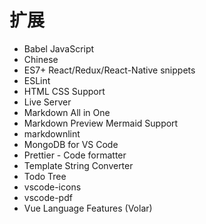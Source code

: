 # 扩展

- Babel JavaScript
- Chinese
- ES7+ React/Redux/React-Native snippets
- ESLint
- HTML CSS Support
- Live Server
- Markdown All in One
- Markdown Preview Mermaid Support
- markdownlint
- MongoDB for VS Code
- Prettier - Code formatter
- Template String Converter
- Todo Tree
- vscode-icons
- vscode-pdf
- Vue Language Features (Volar)
